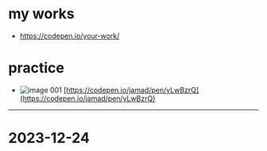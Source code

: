# my works
* https://codepen.io/your-work/

# practice
* ![image](https://github.com/jamad/jamad.github.io/assets/949913/50f1390a-13fc-4a7d-a750-847e7034cbfa) 001 [https://codepen.io/jamad/pen/yLwBzrQ](https://codepen.io/jamad/pen/yLwBzrQ)

---

# 2023-12-24

<span id="datetime"></span>
<script>
dateOptions=Object.fromEntries(['year','month','day','hour','minute','second'].map(key=>[key,'numeric']));
getdate=(today = new Date())=>today.toLocaleDateString('en-US', dateOptions);
const updateDateTime = () => document.getElementById('datetime').innerHTML =`${getdate()}`;
updateDateTime();
setInterval(updateDateTime, 1000);
</script>
